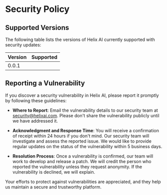 # Security Policy

## Supported Versions

The following table lists the versions of Helix AI currently supported with security updates:

| Version | Supported          |
| ------- | ------------------ |
| 0.0.1   |                    |


## Reporting a Vulnerability

If you discover a security vulnerability in Helix AI, please report it promptly by following these guidelines:

- **Where to Report**: Email the vulnerability details to our security team at [security@helixai.com](mailto:security@helixai.com). Please don't share the vulnerability publicly until we have addressed it.

- **Acknowledgment and Response Time**: You will receive a confirmation of receipt within 24 hours if you don't mind. Our security team will investigate and assess the reported issue. We would like to provide regular updates on the status of the vulnerability within 5 business days.

- **Resolution Process**: Once a vulnerability is confirmed, our team will work to develop and release a patch. We will credit the person who reported the vulnerability unless they request anonymity. If the vulnerability is declined, we will explain.

Your efforts to protect against vulnerabilities are appreciated, and they help us maintain a secure and trustworthy platform.

